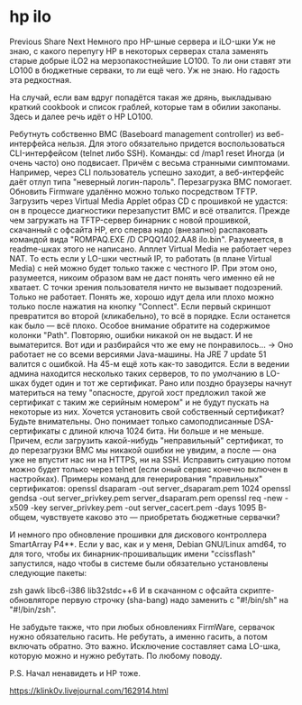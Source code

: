 # hp ilo #

Previous Share  Next
Немного про HP-шные сервера и iLO-шки
Уж не знаю, с какого перепугу HP в некоторых серверах стала заменять старые добрые iLO2 на мерзопакостнейшие LO100. То ли они ставят эти LO100 в бюджетные серваки, то ли ещё чего. Уж не знаю. Но гадость эта редкостная.

На случай, если вам вдруг попадётся такая же дрянь, выкладываю краткий cookbook и список граблей, которые там в обилии закопаны. Здесь и далее речь идёт о HP LO100.

Ребутнуть собственно BMC (Baseboard management controller) из веб-интерфейса нельзя. Для этого обязательно придется воспользоваться CLI-интерфейсом (telnet либо SSH). Команды:
cd /map1
reset
Иногда (и очень часто) оно подвисает. Причём с весьма странными симптомами. Например, через CLI пользователь успешно заходит, а веб-интерфейс даёт отлуп типа "неверный логин-пароль". Перезагрузка BMC помогает.
Обновить Firmware удалённо можно только посредством TFTP. Загрузить через Virtual Media Applet образ CD с прошивкой не удастся: он в процессе диагностики перезапустит BMC и всё отвалится. Прежде чем загружать на TFTP-сервер бинарник с новой прошивкой, скачанный с офсайта HP, его сперва надо (внезапно) распаковать командой вида "ROMPAQ.EXE /D CPQQ1402.AA8 ilo.bin". Разумеется, в readme-шках этого не написано.
Апплет Virtual Media не работает через NAT. То есть если у LO-шки честный IP, то работать (в плане Virtual Media) с ней можно будет только также с честного IP. При этом оно, разумеется, никоим образом вам не даст понять чего именно ей не хватает. С точки зрения пользователя ничто не вызывает подозрений. Только не работает. Понять же, хорошо идут дела или плохо можно только после нажатия на кнопку "Connect". Если первый скриншот превратится во второй (кликабельно), то всё в порядке. Если останется как было — всё плохо. Особое внимание обратите на содержимое колонки "Path". Повторяю, ошибки никакой он не выдаст. И не выматерится. Вот иди и разбирайся что же ему не понравилось...
 → 
Оно работает не со всеми версиями Java-машины. На JRE 7 update 51 валится с ошибкой. На 45-м ещё хоть как-то заводится.
Если в ведении админа находится несколько таких серверов, то по умолчанию в LO-шках будет один и тот же сертификат. Рано или поздно браузеры начнут материться на тему "опасносте, другой хост предложил такой же сертификат с таким же серийным номером" и не будут пускать на некоторые из них. Хочется установить свой собственный сертификат? Будьте внимательны. Оно понимает только самоподписанные DSA-сертификаты с длиной ключа 1024 бита. Ни больше и не меньше. Причем, если загрузить какой-нибудь "неправильный" сертификат, то до перезагрузки BMC мы никакой ошибки не увидим, а после — она уже не впустит нас ни на HTTPS, ни на SSH. Исправить ситуацию потом можно будет только через telnet (если оный сервис конечно включен в настройках).
Примеры команд для генерирования "правильных" сертификатов:
openssl dsaparam -out server_dsaparam.pem 1024
openssl gendsa -out server_privkey.pem server_dsaparam.pem
openssl req -new -x509 -key server_privkey.pem -out server_cacert.pem -days 1095
В-общем, чувствуете каково это — приобретать бюджетные сервачки?

И немного про обновление прошивки для дискового контроллера SmartArray P4**. Если у вас, как и у меня, Debian GNU/Linux amd64, то для того, чтобы их бинарник-прошивальщик имени "ccissflash" запустился, надо чтобы в системе были обязательно установлены следующие пакеты:

zsh
gawk
libc6-i386
lib32stdc++6
И в скачанном с офсайта скрипте-обновляторе первую строчку (sha-bang) надо заменить с "#!/bin/sh" на "#!/bin/zsh".

Не забудьте также, что при любых обновлениях FirmWare, сервачок нужно обязательно гасить. Не ребутать, а именно гасить, а потом включать обратно. Это важно. Исключение составляет сама LO-шка, которую можно и нужно ребутать. По любому поводу.

P.S. Начал ненавидеть и HP тоже.

https://klink0v.livejournal.com/162914.html

